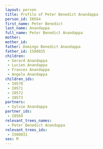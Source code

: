 ```yaml
---
layout: person
title: Profile of Peter Benedict Anandappa
person_id: I0564
first_name: Peter Benedict
last_name: Anandappa
full_name: Peter Benedict Anandappa
mother: 
mother_id: 
father: Domingo Benedict Anandappa
father_id: I500035
children:
 - Gerard Anandappa
 - Lucien Anandappa
 - Frances Anandappa
 - Angelo Anandappa
children_ids:
 - I0570
 - I0571
 - I0572
 - I0573
partners:
 - Sylvie Anandappa
partner_ids:
 - I0569
relevant_trees_names:
 - Peter Benedict Anandappa
relevant_trees_ids:
 - I500031
sex: M
---
```



